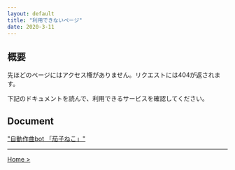 ```yaml
---
layout: default
title: "利用できないページ"
date: 2020-3-11
---
```


## 概要

 先ほどのページにはアクセス権がありません。リクエストには404が返されます。
 
 下記のドキュメントを読んで、利用できるサービスを確認してください。

## Document

 ["自動作曲bot 「茄子ねこ」"](https://nakashimas.github.io/docs/works/nasnecobot.html)

<hr>

[Home >](https://nakashimas.github.io/index.html)  